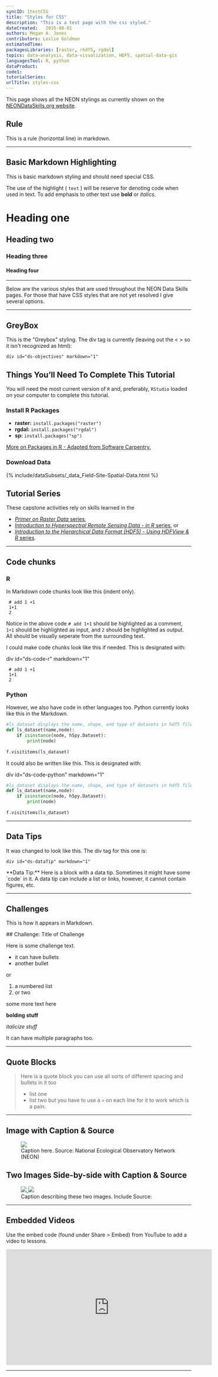 ```yaml
---
syncID: 1testCSS
title: "Styles for CSS"
description: "This is a test page with the css styled."
dateCreated:   2015-08-01
authors: Megan A. Jones
contributors: Leslie Goldman
estimatedTime: 
packagesLibraries: [raster, rhdf5, rgdal]
topics: data-analysis, data-visualization, HDF5, spatial-data-gis
languagesTool: R, python
dataProduct: 
code1: 
tutorialSeries: 
urlTitle: styles-css
---
```


This page shows all the NEON stylings as currently shown on the
<a href="http://neonscience.github.io/NEON-Lesson-Building-Data-Skills/example-post" target="_blank"> NEONDataSkills.org website</a>.  

## Rule

This is a rule (horizontal line) in markdown.

***

## Basic Markdown Highlighting

This is basic markdown styling and should need special CSS. 

The use of the highlight ( `text` ) will be reserve for denoting code when used
in text. To add emphasis to other text use **bold** or *italics*. 

# Heading one

## Heading two

### Heading three

#### Heading four

***

Below are the various styles that are used throughout the NEON Data Skills pages. 
For those that have CSS styles that are not yet resolved I give several options. 

***

## GreyBox

This is the "Greybox" styling. The div tag is currently (leaving out the < > so 
it isn't recognized as html): 

`div id="ds-objectives" markdown="1"`  


<div id="ds-objectives" markdown="1">

## Things You’ll Need To Complete This Tutorial
You will need the most current version of `R` and, preferably, `RStudio` loaded
on your computer to complete this tutorial.

### Install R Packages

* **raster:** `install.packages("raster")`
* **rgdal:** `install.packages("rgdal")`
* **sp:** `install.packages("sp")`

[More on Packages in R - Adapted from Software Carpentry.]({{site.baseurl}}/R/Packages-In-R/)

### Download Data

{% include/dataSubsets/_data_Field-Site-Spatial-Data.html %}

## Tutorial Series 
These capstone activities rely on skills learned in the 

* <a href="{{ site.baseurl }}/tutorial-series/spatial-data-types-primer/" target="_blank"> *Primer on Raster Data* series</a>,
* <a href="{{ site.baseurl }}/tutorial-series/intro-hsi-r-series/" target="_blank"> *Introduction to Hyperspectral Remote Sensing Data - in R* series</a>, or
* <a href="{{ site.baseurl }}/tutorial-series/intro-hdf5-r-series/" target="_blank"> *Introduction to the Hierarchical Data Format (HDF5) - Using HDFView & R* series</a>.
 
</div>

***

## Code chunks

### R


In Markdown code chunks look like this (indent only).


	 # add 1 +1
	 1+1
	 2

Notice in the above code `# add 1+1` should be highlighted as a comment, `1+1` 
should be highlighted as input, and `2` should be highlighted as output. All 
should be visually seperate from the surrounding text. 


I could make code chunks look like this if needed. This is designated with: 

div id="ds-code-r" markdown="1"

<div id="ds-code-r" markdown="1">

	 # add 1 +1
	 1+1
	 2

</div>  




### Python 

However, we also have code in other languages too. Python currently looks 
like this in the Markdown. 

```python
#ls_dataset displays the name, shape, and type of datasets in hdf5 file
def ls_dataset(name,node):
    if isinstance(node, h5py.Dataset):
        print(node)
    
f.visititems(ls_dataset)
```


It could also be written like this. This is designated with:

div id="ds-code-python" markdown="1"


<div id="ds-code-python" markdown="1">

```python
#ls_dataset displays the name, shape, and type of datasets in hdf5 file
def ls_dataset(name,node):
    if isinstance(node, h5py.Dataset):
        print(node)
    
f.visititems(ls_dataset)

```
</div>  


***

## Data Tips

It was changed to look like this. The div tag for this one is: 

`div id="ds-dataTip" markdown="1"`

<div id="ds-dataTip" markdown="1">
<i class="fa fa-star"></i> **Data Tip:** Here is a block with a data tip. 
Sometimes it might have some `code` in it. A data tip can include a list or
links, however, it cannot contain figures, etc. 
</div> 


***

## Challenges

This is how it appears in Markdown. 

<div id="ds-challenge" markdown="1">
## Challenge: Title of Challenge
  
Here is some challenge text.

* it can have bullets
* another bullet

or 

1. a numbered list
2. or two 

some more text here

**bolding stuff**

*italicize stuff*

It can have multiple paragraphs too.
</div>


***

## Quote Blocks

> Here is a quote block
> you can use all sorts of different spacing and bullets in it too
>
> * list one
> * list two
> but you have to use a `>` on each line for it to work which is a pain.


***

## Image with Caption & Source

<figure>
	<a href="{{ site.baseurl }}/images/lidar/biomass.png">
	<img src="{{ site.baseurl }}/images/lidar/biomass.png"></a>
	<figcaption> Caption here. Source: National Ecological Observatory Network
	(NEON)  
	</figcaption>
</figure>


## Two Images Side-by-side with Caption & Source

<figure class="half">
	<a href="{{ site.baseurl }}/images/lidar/biomass.png">
	<img src="{{ site.baseurl }}/images/lidar/biomass.png">
	</a>
	<a href="{{ site.baseurl }}/images/lidar/biomass.png">
	<img src="{{ site.baseurl }}/images/lidar/biomass.png"></a>
	<figcaption>Caption describing these two images. Include Source: 
	</figcaption>
</figure>

***

## Embedded Videos
Use the embed code (found under Share > Embed) from YouTube to add a video to
lessons.  

<iframe width="560" height="315" src="https://www.youtube.com/embed/3iaFzafWJQE" frameborder="0" allowfullscreen></iframe> 

***

